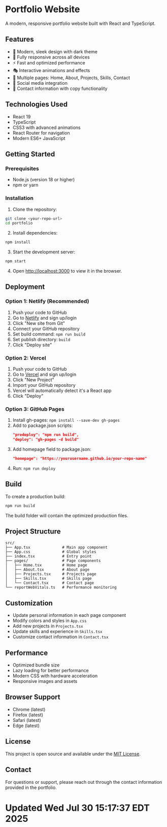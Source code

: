 # Portfolio Website

A modern, responsive portfolio website built with React and TypeScript.

## Features

- 🎨 Modern, sleek design with dark theme
- 📱 Fully responsive across all devices
- ⚡ Fast and optimized performance
- 🎭 Interactive animations and effects
- 📄 Multiple pages: Home, About, Projects, Skills, Contact
- 🔗 Social media integration
- 📧 Contact information with copy functionality

## Technologies Used

- React 19
- TypeScript
- CSS3 with advanced animations
- React Router for navigation
- Modern ES6+ JavaScript

## Getting Started

### Prerequisites

- Node.js (version 18 or higher)
- npm or yarn

### Installation

1. Clone the repository:
```bash
git clone <your-repo-url>
cd portfolio
```

2. Install dependencies:
```bash
npm install
```

3. Start the development server:
```bash
npm start
```

4. Open [http://localhost:3000](http://localhost:3000) to view it in the browser.

## Deployment

### Option 1: Netlify (Recommended)

1. Push your code to GitHub
2. Go to [Netlify](https://netlify.com) and sign up/login
3. Click "New site from Git"
4. Connect your GitHub repository
5. Set build command: `npm run build`
6. Set publish directory: `build`
7. Click "Deploy site"

### Option 2: Vercel

1. Push your code to GitHub
2. Go to [Vercel](https://vercel.com) and sign up/login
3. Click "New Project"
4. Import your GitHub repository
5. Vercel will automatically detect it's a React app
6. Click "Deploy"

### Option 3: GitHub Pages

1. Install gh-pages: `npm install --save-dev gh-pages`
2. Add to package.json scripts:
   ```json
   "predeploy": "npm run build",
   "deploy": "gh-pages -d build"
   ```
3. Add homepage field to package.json:
   ```json
   "homepage": "https://yourusername.github.io/your-repo-name"
   ```
4. Run: `npm run deploy`

## Build

To create a production build:

```bash
npm run build
```

The build folder will contain the optimized production files.

## Project Structure

```
src/
├── App.tsx              # Main app component
├── App.css              # Global styles
├── index.tsx            # Entry point
├── pages/               # Page components
│   ├── Home.tsx         # Home page
│   ├── About.tsx        # About page
│   ├── Projects.tsx     # Projects page
│   ├── Skills.tsx       # Skills page
│   └── Contact.tsx      # Contact page
└── reportWebVitals.ts   # Performance monitoring
```

## Customization

- Update personal information in each page component
- Modify colors and styles in `App.css`
- Add new projects in `Projects.tsx`
- Update skills and experience in `Skills.tsx`
- Customize contact information in `Contact.tsx`

## Performance

- Optimized bundle size
- Lazy loading for better performance
- Modern CSS with hardware acceleration
- Responsive images and assets

## Browser Support

- Chrome (latest)
- Firefox (latest)
- Safari (latest)
- Edge (latest)

## License

This project is open source and available under the [MIT License](LICENSE).

## Contact

For questions or support, please reach out through the contact information provided in the portfolio.
# Updated Wed Jul 30 15:17:37 EDT 2025
